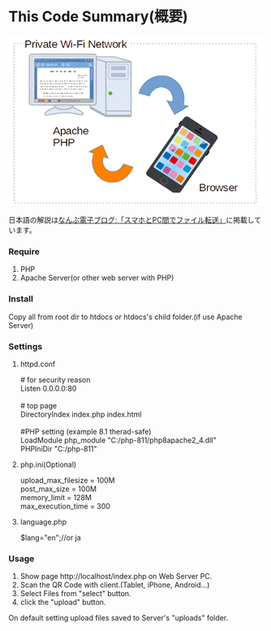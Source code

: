 
<h1>This Code Summary(概要)</h1>

<img src="https://github.com/sugakenn/simple-web-file-transfer/blob/images/summary.png" alt="summary"/>

<p>日本語の解説は<a href="https://nanbu.marune205.net/2021/12/php-web-pic-transfer.html?m=1" target="_blank" rel="noopener">なんぶ電子ブログ:「スマホとPC間でファイル転送」</a>に掲載しています。</p>

<h3>Require</h3>
<ol>
  <li>PHP
  <li>Apache Server(or other web server with PHP)
</ol>
<h3>Install</h3>
<p>Copy all from root dir to htdocs or htdocs's child folder.(if use Apache Server)</p>

<h3>Settings</h3>
<ol>
  <li> httpd.conf
    <p># for security reason<br>
      Listen 0.0.0.0:80<br><br>
      # top page<br>
      DirectoryIndex index.php index.html<br><br>
      #PHP setting (example 8.1 therad-safe)<br>
      LoadModule php_module "C:/php-811/php8apache2_4.dll"<br>
      PHPIniDir "C:/php-811"</br>
    </p>
  <li>php.ini(Optional)
  <p>upload_max_filesize = 100M<br>
  post_max_size = 100M<br>
  memory_limit = 128M<br>
  max_execution_time = 300</p>
  <li>language.php
    <p> $lang="en";//or ja </p>
 </ol>
   
<h3>Usage</h3>
<ol>
<li>Show page http://localhost/index.php on Web Server PC.
<li>Scan the QR Code with client.(Tablet, iPhone, Android...)
<li>Select Files from "select" button.
<li>click the "upload" button.
</ol>

<p>
  On default setting upload files saved to Server's "uploads" folder.
</p>


  


